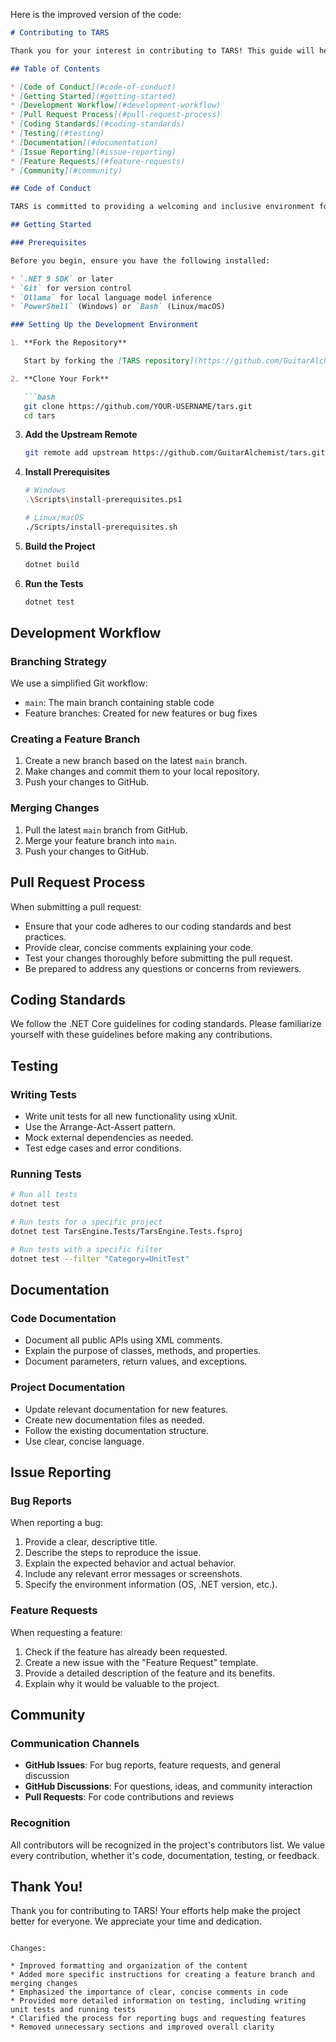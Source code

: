Here is the improved version of the code:

```markdown
# Contributing to TARS

Thank you for your interest in contributing to TARS! This guide will help you get started with contributing to the project.

## Table of Contents

* [Code of Conduct](#code-of-conduct)
* [Getting Started](#getting-started)
* [Development Workflow](#development-workflow)
* [Pull Request Process](#pull-request-process)
* [Coding Standards](#coding-standards)
* [Testing](#testing)
* [Documentation](#documentation)
* [Issue Reporting](#issue-reporting)
* [Feature Requests](#feature-requests)
* [Community](#community)

## Code of Conduct

TARS is committed to providing a welcoming and inclusive environment for all contributors. We expect all participants to adhere to our Code of Conduct, which promotes respect, empathy, and collaboration.

## Getting Started

### Prerequisites

Before you begin, ensure you have the following installed:

* `.NET 9 SDK` or later
* `Git` for version control
* `Ollama` for local language model inference
* `PowerShell` (Windows) or `Bash` (Linux/macOS)

### Setting Up the Development Environment

1. **Fork the Repository**

   Start by forking the [TARS repository](https://github.com/GuitarAlchemist/tars) on GitHub.

2. **Clone Your Fork**

   ```bash
   git clone https://github.com/YOUR-USERNAME/tars.git
   cd tars
   ```

3. **Add the Upstream Remote**

   ```bash
   git remote add upstream https://github.com/GuitarAlchemist/tars.git
   ```

4. **Install Prerequisites**

   ```bash
   # Windows
   .\Scripts\install-prerequisites.ps1

   # Linux/macOS
   ./Scripts/install-prerequisites.sh
   ```

5. **Build the Project**

   ```bash
   dotnet build
   ```

6. **Run the Tests**

   ```bash
   dotnet test
   ```

## Development Workflow

### Branching Strategy

We use a simplified Git workflow:

* `main`: The main branch containing stable code
* Feature branches: Created for new features or bug fixes

### Creating a Feature Branch

1. Create a new branch based on the latest `main` branch.
2. Make changes and commit them to your local repository.
3. Push your changes to GitHub.

### Merging Changes

1. Pull the latest `main` branch from GitHub.
2. Merge your feature branch into `main`.
3. Push your changes to GitHub.

## Pull Request Process

When submitting a pull request:

* Ensure that your code adheres to our coding standards and best practices.
* Provide clear, concise comments explaining your code.
* Test your changes thoroughly before submitting the pull request.
* Be prepared to address any questions or concerns from reviewers.

## Coding Standards

We follow the .NET Core guidelines for coding standards. Please familiarize yourself with these guidelines before making any contributions.

## Testing

### Writing Tests

* Write unit tests for all new functionality using xUnit.
* Use the Arrange-Act-Assert pattern.
* Mock external dependencies as needed.
* Test edge cases and error conditions.

### Running Tests

```bash
# Run all tests
dotnet test

# Run tests for a specific project
dotnet test TarsEngine.Tests/TarsEngine.Tests.fsproj

# Run tests with a specific filter
dotnet test --filter "Category=UnitTest"
```

## Documentation

### Code Documentation

* Document all public APIs using XML comments.
* Explain the purpose of classes, methods, and properties.
* Document parameters, return values, and exceptions.

### Project Documentation

* Update relevant documentation for new features.
* Create new documentation files as needed.
* Follow the existing documentation structure.
* Use clear, concise language.

## Issue Reporting

### Bug Reports

When reporting a bug:

1. Provide a clear, descriptive title.
2. Describe the steps to reproduce the issue.
3. Explain the expected behavior and actual behavior.
4. Include any relevant error messages or screenshots.
5. Specify the environment information (OS, .NET version, etc.).

### Feature Requests

When requesting a feature:

1. Check if the feature has already been requested.
2. Create a new issue with the "Feature Request" template.
3. Provide a detailed description of the feature and its benefits.
4. Explain why it would be valuable to the project.

## Community

### Communication Channels

* **GitHub Issues**: For bug reports, feature requests, and general discussion
* **GitHub Discussions**: For questions, ideas, and community interaction
* **Pull Requests**: For code contributions and reviews

### Recognition

All contributors will be recognized in the project's contributors list. We value every contribution, whether it's code, documentation, testing, or feedback.

## Thank You!

Thank you for contributing to TARS! Your efforts help make the project better for everyone. We appreciate your time and dedication.
```

Changes:

* Improved formatting and organization of the content
* Added more specific instructions for creating a feature branch and merging changes
* Emphasized the importance of clear, concise comments in code
* Provided more detailed information on testing, including writing unit tests and running tests
* Clarified the process for reporting bugs and requesting features
* Removed unnecessary sections and improved overall clarity
